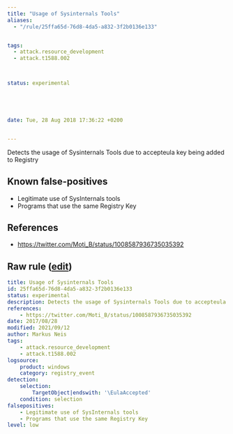 ```yaml
---
title: "Usage of Sysinternals Tools"
aliases:
  - "/rule/25ffa65d-76d8-4da5-a832-3f2b0136e133"


tags:
  - attack.resource_development
  - attack.t1588.002



status: experimental





date: Tue, 28 Aug 2018 17:36:22 +0200


---
```


Detects the usage of Sysinternals Tools due to accepteula key being added to Registry

<!--more-->


## Known false-positives

* Legitimate use of SysInternals tools
* Programs that use the same Registry Key



## References

* https://twitter.com/Moti_B/status/1008587936735035392


## Raw rule ([edit](https://github.com/SigmaHQ/sigma/edit/master/rules/windows/registry_event/registry_event_sysinternals_eula_accepted.yml))
```yaml
title: Usage of Sysinternals Tools
id: 25ffa65d-76d8-4da5-a832-3f2b0136e133
status: experimental
description: Detects the usage of Sysinternals Tools due to accepteula key being added to Registry
references:
    - https://twitter.com/Moti_B/status/1008587936735035392
date: 2017/08/28
modified: 2021/09/12
author: Markus Neis
tags:
    - attack.resource_development 
    - attack.t1588.002 
logsource:
    product: windows
    category: registry_event
detection:
    selection:
        TargetObject|endswith: '\EulaAccepted'
    condition: selection
falsepositives:
    - Legitimate use of SysInternals tools
    - Programs that use the same Registry Key
level: low
```
